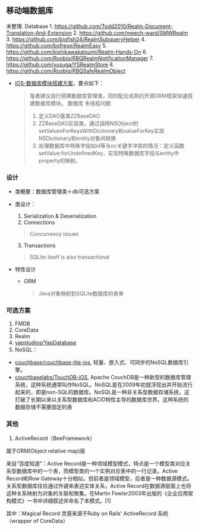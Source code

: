 ## 移动端数据库


未整理. Database
    1. https://github.com/Todd2010/Realm-Document-Translation-And-Extension
    2. https://github.com/meech-ward/SMWRealm
    3. https://github.com/bigfish24/RealmSubqueryHelper
    4. https://github.com/bofrese/RealmEasy
    5. https://github.com/kishikawakatsumi/Realm-Hands-On
    6. https://github.com/Roobiq/RBQRealmNotificationManager
    7. https://github.com/yusuga/YSRealmStore
    8. https://github.com/Roobiq/RBQSafeRealmObject

  * [IOS-数据库模块搭建方案](http://www.jianshu.com/p/ef895925c270)，要点如下：
    > 笔者建议自行搭建数据库管理类，同时配合成熟的开源ORM框架快速搭建数据库模块。
    > 数据库 多线程问题
    > 1. 定义DAO基类ZZBaseDAO
    > 2. ZZBaseDAO实现类，通过调用NSObject的 setValuesForKeysWithDictionary和valueForKey实现NSDictionary和entity对象间转换
    > 3. 处理数据库中特殊字段如id等与oc关键字冲突的情况：定义函数setValue:forUndefinedKey，实现特殊数据库字段与entity中property的映射。

### 设计

  * 类概要：数据库管理类＋db可选方案
  * 类设计：
    1. Serialization & Deserialization
    2. Connections
      > Concurrency issues

    3. Transactions
      > SQLite itself is also transactional

  * 特性设计
    * ORM
      > Java对象映射到SQLite数据库的表单

### 可选方案

1. FMDB
2. CoreData
3. Realm
4. [yapstudios/YapDatabase](https://github.com/yapstudios/YapDatabase)
5. NoSQL：
  * [couchbase/couchbase-lite-ios](https://github.com/couchbase/couchbase-lite-ios), 轻量、嵌入式、可同步的NoSQL数据库引擎。
  * [couchbaselabs/TouchDB-iOS](https://github.com/couchbaselabs/TouchDB-iOS), Apache CouchDB是一种新型的数据库管理系统，这种系统通常叫作NoSQL。NoSQL是在2009年初就浮现出并开始流行起来的，即是non-SQL的数据库。NoSQL是一种非关系型数据存储系统，这打破了长期以来以关系型数据库和ACID特性主导的数据库世界。这种系统的数据存储不需要固定的表

### 其他

1. ActiveRecord（BeeFramework）

属于ORM(Object relative map)层

来自“百度知道”：Active Record是一种领域模型模式，特点是一个模型类对应关系型数据库中的一个表，而模型类的一个实例对应表中的一行记录。Active Record和Row Gateway十分相似，但前者是领域模型，后者是一种数据源模式。关系型数据库往往通过外键来表述实体关系，Active Record在数据源层面上也将这种关系映射为对象的关联和聚集。在Martin Fowler2003年出版的《企业应用架构模式》一书中详细叙述并命名了本模式。[1]

其中：Magical Record 灵感来源于Ruby on Rails' ActiveRecord 系统（wrapper of CoreData）
